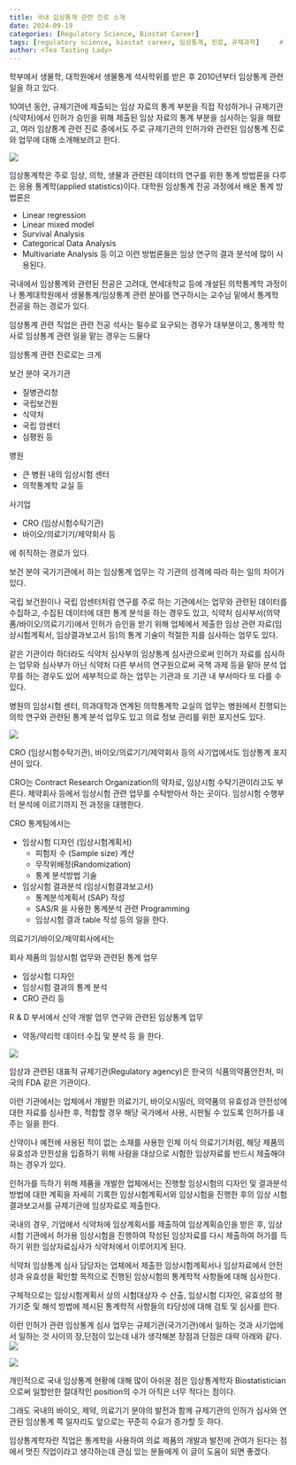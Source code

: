 ```yaml
---
title: 국내 임상통계 관련 진로 소개
date: 2024-09-19
categories: [Regulatory Science, Biostat Career]
tags: [regulatory science, biostat career, 임상통계, 진로, 규제과학]     # TAG names should always be lowercase
author: <Tea Tasting Lady>
---
```

학부에서 생물학, 대학원에서 생물통계 석사학위를 받은 후 
2010년부터 임상통계 관련 일을 하고 있다.

10여년 동안, 규제기관에 제출되는 임상 자료의 통계 부분을 
직접 작성하거나 규제기관(식약처)에서 인허가 승인을 위해 
제출된 임상 자료의 통계 부분을 심사하는 일을 해왔고, 
여러 임상통계 관련 진로 중에서도 주로 규제기관의 인허가와 
관련된 임상통계 진로와 업무에 대해 소개해보려고 한다.

![](/img/8753c37effcc5.jpg)

임상통계학은 주로 임상, 의학, 생물과 관련된 데이터의 
연구를 위한 통계 방법론을 다루는 응용 통계학(applied statistics)이다.
대학원 임상통계 전공 과정에서 배운 통계 방법론은

- Linear regression
- Linear mixed model
- Survival Analysis
- Categorical Data Analysis
 - Multivariate Analysis 등
이고 이런 방법론들은 임상 연구의 결과 분석에  많이 사용된다.


국내에서 임상통계와 관련된 전공은 고려대, 연세대학교 등에 
개설된 의학통계학 과정이나 통계대학원에서 생물통계/임상통계 
관련 분야를 연구하시는 교수님 밑에서 통계학 전공을 하는 경로가 있다.

임상통계 관련 직업은 관련 전공 석사는 필수로 요구되는 경우가 
대부분이고, 통계학 학사로 임상통계 관련 일을 
맡는 경우는 드물다

임상통계 관련 진로로는 크게 

 보건 분야 국가기관
- 질병관리청
- 국립보건원
- 식약처
- 국립 암센터
- 심평원 등 

병원
- 큰 병원 내의 임상시험 센터 
- 의학통계학 교실 등

사기업
- CRO (임상시험수탁기관)
- 바이오/의료기기/제약회사 등

에 취직하는 경로가 있다.

보건 분야 국가기관에서 하는 임상통계 업무는 
각 기관의 성격에 따라 하는 일의 차이가 있다.

국립 보건원이나 국립 암센터처럼 연구를 주로 하는 기관에서는 
업무와 관련된 데이터를 수집하고, 수집된 데이터에 대한 통계 분석을 
하는 경우도 있고, 식약처 심사부서(의약품/바이오/의료기기)에서 
인허가 승인을 받기 위해 업체에서 제출한 임상 관련 
자료(임상시험계획서, 임상결과보고서 등)의 통계 기술이 적절한 지를 
심사하는 업무도 있다. 

같은 기관이라 하더라도 식약처 심사부의 임상통계 심사관으로써 인허가 
자료를 심사하는 업무와 심사부가 아닌 식약처 다른 부서의 연구원으로써 
국책 과제 등을 맡아 분석 업무를 하는 경우도 있어 세부적으로 하는 업무는 
기관과 또 기관 내 부서마다 또 다를 수 있다.

병원의 임상시험 센터, 의과대학과 연계된 의학통계학 교실의 업무는 
병원에서 진행되는 의학 연구와 관련된 통계 분석 업무도 있고 의료 정보 
관리를 위한 포지션도 있다.

![](/img/ec302657c5be4.jpg)

CRO (임상시험수탁기관), 바이오/의료기기/제약회사 등의 
사기업에서도 임상통계 포지션이 있다.

CRO는 Contract Research Organization의 약자로, 임상시험
수탁기관이라고도 부른다. 제약회사 등에서 임상시험 관련 업무를 
수탁받아서 하는 곳이다. 
임상시험 수행부터 분석에 이르기까지 전 과정을 대행한다.

CRO 통계팀에서는 

- 임상시험 디자인 (임상시험계획서) 
	- 피험자 수 (Sample size) 계산
	- 무작위배정(Randomization)
	- 통계 분석방법 기술
- 임상시험 결과분석 (임상시험결과보고서)
	- 통계분석계획서 (SAP) 작성
	- SAS/R 을 사용한 통계분석 관련 Programming
	- 임상시험 결과 table 작성
등의 일을 한다. 

의료기기/바이오/제약회사에서는 

회사 제품의 임상시험 업무와 관련된 통계 업무
- 임상시험 디자인
- 임상시험 결과의 통계 분석 
- CRO 관리 등

R & D 부서에서 신약 개발 업무 연구와 관련된 임상통계 업무
- 약동/약리학 데이터 수집 및 분석 등
을 한다.

![](/img/9e9ba7d15f309.jpg)

임상과 관련된 대표적 규제기관(Regulatory agency)은 
한국의 식품의약품안전처, 미국의 FDA 같은 기관이다.

이런 기관에서는 업체에서 개발한 의료기기, 바이오시밀러, 의약품의 
유효성과 안전성에 대한 자료를 심사한 후, 적합할 경우 해당 국가에서 
사용, 시판될 수 있도록 인허가를 내주는 일을 한다.

신약이나 예전에 사용된 적이 없는 소재를 사용한 인체 이식 
의료기기처럼, 해당 제품의 유효성과 안전성을 입증하기 위해 사람을 
대상으로 시험한 임상자료를 반드시 제출해야 하는 경우가 있다. 

인허가를 득하기 위해 제품을 개발한 업체에서는 진행할 임상시험의 
디자인 및 결과분석 방법에 대한 계획을 자세히 기록한 임상시험계획서와 
임상시험을 진행한 후의 임상 시험 결과보고서를 규제기관에 임상자료로 
제출한다.

국내의 경우, 기업에서 식약처에 임상계획서를 제출하여 임상계획승인을 
받은 후, 임상시험 기관에서 허가용 임상시험을 진행하여 작성된 임상자료를 
다시 제출하여 허가를 득하기 위한 임상자료심사가 식약처에서 이루어지게 된다.

식약처 임상통계 심사 담당자는 업체에서 제출한 임상시험계획서나 
임상자료에서 안전성과 유효성을 확인할 목적으로 진행된 임상시험의 
통계학적 사항들에 대해 심사한다. 

구체적으로는 임상시험계획서 상의 시험대상자 수 산출, 임상시험 디자인, 
유효성의 평가기준 및 해석 방법에 제시된 통계학적 사항들의 타당성에 대해 
검토 및 심사를 한다. 

이런 인허가 관련 임상통계 심사 업무는 규제기관(국가기관)에서 일하는 것과 
사기업에서 일하는 것 사이의 장,단점이 있는데 내가 생각해본 장점과 단점은 
대략 아래와 같다.
![](/img/bb68a147e6396.jpg)

![](/img/178cc374812f8.jpg)

개인적으로 국내 임상통계 현황에 대해 많이 아쉬운 점은 임상통계학자 
Biostatistician 으로써 일할만한 절대적인 position의 수가 아직은 
너무 적다는 점이다.

그래도 국내의 바이오, 제약, 의료기기 분야의 발전과 함께 규제기관의 
인허가 심사와 연관된 임상통계 쪽 일자리도 앞으로는 꾸준히 수요가 
증가할 듯 하다.

임상통계학자란 직업은 통계학을 사용하여 의료 제품의 개발과 
발전에 관여가 된다는 점에서 멋진 직업이라고 생각하는데 관심 있는 분들에게 
이 글이 도움이 되면 좋겠다. 